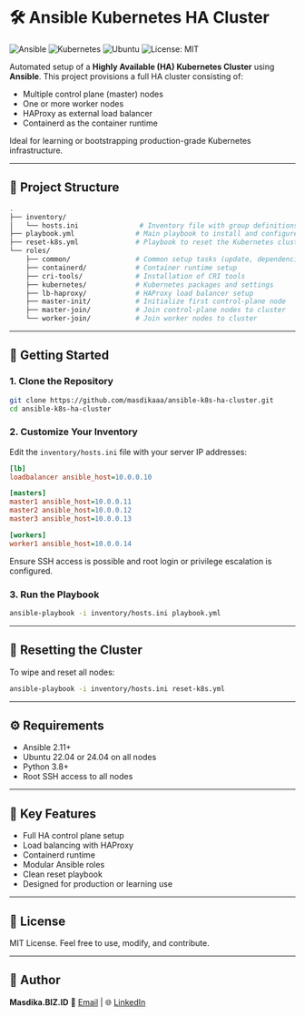 # 🛠️ Ansible Kubernetes HA Cluster

![Ansible](https://img.shields.io/badge/Ansible-Automation-red?logo=ansible\&style=flat-square)
![Kubernetes](https://img.shields.io/badge/Kubernetes-HA-blue?logo=kubernetes\&style=flat-square)
![Ubuntu](https://img.shields.io/badge/Ubuntu-22.04%2F24.04-E95420?logo=ubuntu\&style=flat-square)
![License: MIT](https://img.shields.io/badge/License-MIT-green.svg?style=flat-square)

Automated setup of a **Highly Available (HA) Kubernetes Cluster** using **Ansible**.
This project provisions a full HA cluster consisting of:

* Multiple control plane (master) nodes
* One or more worker nodes
* HAProxy as external load balancer
* Containerd as the container runtime

Ideal for learning or bootstrapping production-grade Kubernetes infrastructure.

---

## 📆 Project Structure

```bash
.
├── inventory/
│   └── hosts.ini               # Inventory file with group definitions
├── playbook.yml               # Main playbook to install and configure the cluster
├── reset-k8s.yml              # Playbook to reset the Kubernetes cluster
└── roles/
    ├── common/                # Common setup tasks (update, dependencies, etc.)
    ├── containerd/            # Container runtime setup
    ├── cri-tools/             # Installation of CRI tools
    ├── kubernetes/            # Kubernetes packages and settings
    ├── lb-haproxy/            # HAProxy load balancer setup
    ├── master-init/           # Initialize first control-plane node
    ├── master-join/           # Join control-plane nodes to cluster
    └── worker-join/           # Join worker nodes to cluster
```

---

## 🚀 Getting Started

### 1. Clone the Repository

```bash
git clone https://github.com/masdikaaa/ansible-k8s-ha-cluster.git
cd ansible-k8s-ha-cluster
```

### 2. Customize Your Inventory

Edit the `inventory/hosts.ini` file with your server IP addresses:

```ini
[lb]
loadbalancer ansible_host=10.0.0.10

[masters]
master1 ansible_host=10.0.0.11
master2 ansible_host=10.0.0.12
master3 ansible_host=10.0.0.13

[workers]
worker1 ansible_host=10.0.0.14
```

Ensure SSH access is possible and root login or privilege escalation is configured.

### 3. Run the Playbook

```bash
ansible-playbook -i inventory/hosts.ini playbook.yml
```

---

## 🔄 Resetting the Cluster

To wipe and reset all nodes:

```bash
ansible-playbook -i inventory/hosts.ini reset-k8s.yml
```

---

## ⚙️ Requirements

* Ansible 2.11+
* Ubuntu 22.04 or 24.04 on all nodes
* Python 3.8+
* Root SSH access to all nodes

---

## 🧠 Key Features

* Full HA control plane setup
* Load balancing with HAProxy
* Containerd runtime
* Modular Ansible roles
* Clean reset playbook
* Designed for production or learning use

---

## 📜 License

MIT License. Feel free to use, modify, and contribute.

---

## 👤 Author

**Masdika.BIZ.ID**
📧 [Email](mailto:me@masdika.biz.id) | 🌐 [LinkedIn](https://www.linkedin.com/in/masdika)
